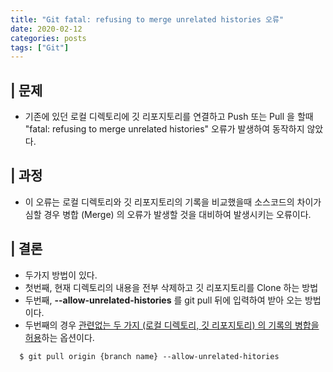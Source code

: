 ```yaml
---
title: "Git fatal: refusing to merge unrelated histories 오류"
date: 2020-02-12
categories: posts
tags: ["Git"]
---
```


## | 문제
- 기존에 있던 로컬 디렉토리에 깃 리포지토리를 연결하고 Push 또는 Pull 을 할때 <br>
"fatal: refusing to merge unrelated histories" 오류가 발생하여 동작하지 않았다.

## | 과정
- 이 오류는 로컬 디렉토리와 깃 리포지토리의 기록을 비교했을때 소스코드의 차이가 심할 경우 병합 (Merge) 의 오류가 발생할 것을 대비하여 발생시키는 오류이다.

## | 결론
- 두가지 방법이 있다.
- 첫번째, 현재 디렉토리의 내용을 전부 삭제하고 깃 리포지토리를 Clone 하는 방법
- 두번째, **--allow-unrelated-histories** 를 git pull 뒤에 입력하여 받아 오는 방법이다.
- 두번째의 경우 <U>관련없는 두 가지 (로컬 디렉토리, 깃 리포지토리) 의 기록의 병합을 허용</U>하는 옵션이다.

```shell
  $ git pull origin {branch name} --allow-unrelated-hitories
```